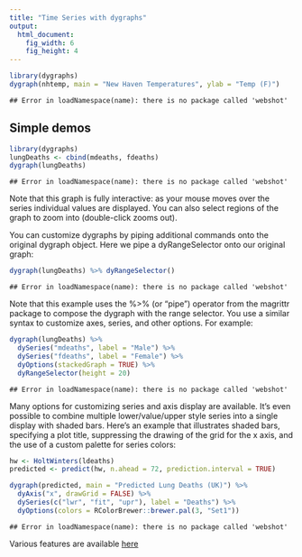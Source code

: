 ```yaml
---
title: "Time Series with dygraphs"
output:
  html_document:
    fig_width: 6
    fig_height: 4
---
```







```r
library(dygraphs)
dygraph(nhtemp, main = "New Haven Temperatures", ylab = "Temp (F)") 
```

```
## Error in loadNamespace(name): there is no package called 'webshot'
```


## Simple demos


```r
library(dygraphs)
lungDeaths <- cbind(mdeaths, fdeaths)
dygraph(lungDeaths)
```

```
## Error in loadNamespace(name): there is no package called 'webshot'
```


Note that this graph is fully interactive: as your mouse moves over the series individual values are displayed. You can also select regions of the graph to zoom into (double-click zooms out).

You can customize dygraphs by piping additional commands onto the original dygraph object. Here we pipe a dyRangeSelector onto our original graph:


```r
dygraph(lungDeaths) %>% dyRangeSelector()
```

```
## Error in loadNamespace(name): there is no package called 'webshot'
```


Note that this example uses the %>% (or “pipe”) operator from the magrittr package to compose the dygraph with the range selector. You use a similar syntax to customize axes, series, and other options. For example:


```r
dygraph(lungDeaths) %>%
  dySeries("mdeaths", label = "Male") %>%
  dySeries("fdeaths", label = "Female") %>%
  dyOptions(stackedGraph = TRUE) %>%
  dyRangeSelector(height = 20)
```

```
## Error in loadNamespace(name): there is no package called 'webshot'
```

Many options for customizing series and axis display are available. It’s even possible to combine multiple lower/value/upper style series into a single display with shaded bars. Here’s an example that illustrates shaded bars, specifying a plot title, suppressing the drawing of the grid for the x axis, and the use of a custom palette for series colors:



```r
hw <- HoltWinters(ldeaths)
predicted <- predict(hw, n.ahead = 72, prediction.interval = TRUE)

dygraph(predicted, main = "Predicted Lung Deaths (UK)") %>%
  dyAxis("x", drawGrid = FALSE) %>%
  dySeries(c("lwr", "fit", "upr"), label = "Deaths") %>%
  dyOptions(colors = RColorBrewer::brewer.pal(3, "Set1"))
```

```
## Error in loadNamespace(name): there is no package called 'webshot'
```

Various features are available [here](http://rstudio.github.io/dygraphs/index.html)
